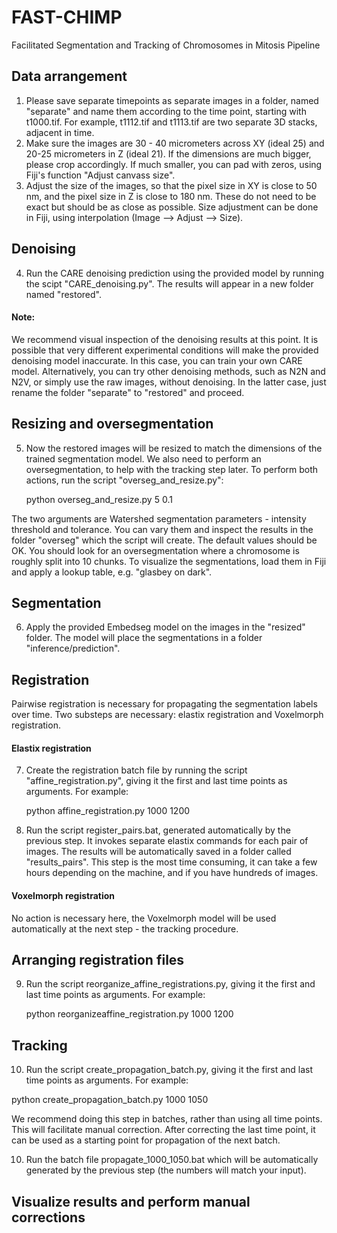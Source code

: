 # FAST-CHIMP
Facilitated Segmentation and Tracking of Chromosomes in Mitosis Pipeline

## Data arrangement
1. Please save separate timepoints as separate images in a folder, named "separate" and name them according to the time point, starting with t1000.tif. For example, t1112.tif and t1113.tif are two separate 3D stacks, adjacent in time.
2. Make sure the images are 30 - 40 micrometers across XY (ideal 25) and 20-25 micrometers in Z (ideal 21). If the dimensions are much bigger, please crop accordingly. If much smaller, you can pad with zeros, using Fiji's function "Adjust canvass size".
3. Adjust the size of the images, so that the pixel size in XY is close to 50 nm, and the pixel size in Z is close to 180 nm. These do not need to be exact but should be as close as possible. Size adjustment can be done in Fiji, using interpolation (Image --> Adjust --> Size).

## Denoising
4. Run the CARE denoising prediction using the provided model by running the scipt "CARE_denoising.py". The results will appear in a new folder named "restored".
#### Note: 
We recommend visual inspection of the denoising results at this point. It is possible that very different experimental conditions will make the provided denoising model inaccurate. In this case, you can train your own CARE model. Alternatively, you can try other denoising methods, such as N2N and N2V, or simply use the raw images, without denoising. In the latter case, just rename the folder "separate" to "restored" and proceed.

## Resizing and oversegmentation
5. Now the restored images will be resized to match the dimensions of the trained segmentation model. We also need to perform an oversegmentation, to help with the tracking step later. To perform both actions, run the script "overseg_and_resize.py":
   
   python overseg_and_resize.py 5 0.1
   
The two arguments are Watershed segmentation parameters - intensity threshold and tolerance. You can vary them and inspect the results in the folder "overseg" which the script will create. The default values should be OK. You should look for an oversegmentation where a chromosome is roughly split into 10 chunks. To visualize the segmentations, load them in Fiji and apply a lookup table, e.g. "glasbey on dark".

## Segmentation
6. Apply the provided Embedseg model on the images in the "resized" folder. The model will place the segmentations in a folder "inference/prediction".

## Registration
Pairwise registration is necessary for propagating the segmentation labels over time. Two substeps are necessary: elastix registration and Voxelmorph registration.

#### Elastix registration
7. Create the registration batch file by running the script "affine_registration.py", giving it the first and last time points as arguments. For example:
   
   python affine_registration.py 1000 1200

8. Run the script register_pairs.bat, generated automatically by the previous step. It invokes separate elastix commands for each pair of images. The results will be automatically saved in a folder called "results_pairs". This step is the most time consuming, it can take a few hours depending on the machine, and if you have hundreds of images.

#### Voxelmorph registration
No action is necessary here, the Voxelmorph model will be used automatically at the next step - the tracking procedure.

## Arranging registration files
9. Run the script reorganize_affine_registrations.py, giving it the first and last time points as arguments. For example:
   
   python reorganizeaffine_registration.py 1000 1200

## Tracking
10. Run the script create_propagation_batch.py, giving it the first and last time points as arguments. For example:
   
   python create_propagation_batch.py 1000 1050

We recommend doing this step in batches, rather than using all time points. This will facilitate manual correction. After correcting the last time point, it can be used as a starting point for propagation of the next batch.
   
10. Run the batch file propagate_1000_1050.bat which will be automatically generated by the previous step (the numbers will match your input). 

## Visualize results and perform manual corrections

